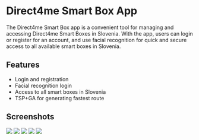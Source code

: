 
# Direct4me Smart Box App
The Direct4me Smart Box app is a convenient tool for managing and accessing Direct4me Smart Boxes in Slovenia. With the app, users can login or register for an account, and use facial recognition for quick and secure access to all available smart boxes in Slovenia.

## Features
- Login and registration
- Facial recognition login
- Access to all smart boxes in Slovenia
- TSP+GA for generating fastest route

## Screenshots

![](images/srceenshot(1).jpg)
![](images/srceenshot(2).jpg)
![](images/srceenshot(3).jpg)
![](images/srceenshot(4).jpg)
![](images/srceenshot(5).jpg)
